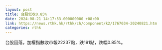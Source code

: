 ```yaml
---
layout: post
title: 台股低收0.85%
date: 2024-08-21 14:17:53.000000000 +08:00
link: https://news.rthk.hk/rthk/ch/component/k2/1767034-20240821.htm
categories: rthk
---
```


台股回落，加權指數收市報22237點，跌191點，跌幅0.85%。
